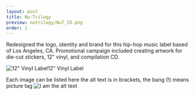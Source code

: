 ```yaml
---
layout: post
title: Nu-Trilogy
preview: nutrilogy/NuT_CD.png
order: 1
---
```

Redesigned the logo, identity and brand for this hip-hop music label based of Los Angeles, CA. Promotional campaign included creating artwork for die-cut stickers, 12" vinyl, and compilation CD.

![12" Vinyl Label](NuT12inch.png)12" Vinyl Label

Each image can be listed here the alt text is in brackets, the bang (!) means picture tag
![I am the alt text](LedgeDesignLetterhead.png)
